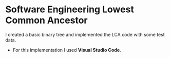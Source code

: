 # Software Engineering Lowest Common Ancestor
I created a basic binary tree and implemented the LCA code with some test data.
- For this implementation I used **Visual Studio Code**.
